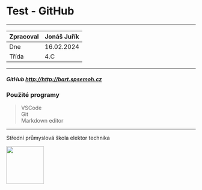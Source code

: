 # Test - GitHub
---
| Zpracoval | Jonáš Juřík |
| --------- | ----------- |
| Dne       | 16.02.2024  |
| Třída     | 4.C         |
---
##### **GitHub** <http://http://bart.spsemoh.cz>


### Použité programy

>VSCode  
>Git  
>Markdown editor  
---

Střední průmyslová škola elektor technika

<img src="https://www.spsemoh.cz/logos/spsei-vektor-barevne.svg" width="100px">
